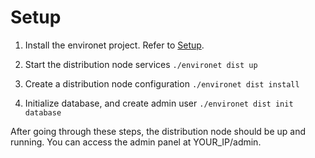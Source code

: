 # Setup

1. Install the environet project. Refer to [Setup](11_setup.md).

2. Start the distribution node services
   `./environet dist up`

3. Create a distribution node configuration
   `./environet dist install`
   
4. Initialize database, and create admin user
   `./environet dist init database`

After going through these steps, the distribution node should be up and running. You can access the admin panel at YOUR_IP/admin.